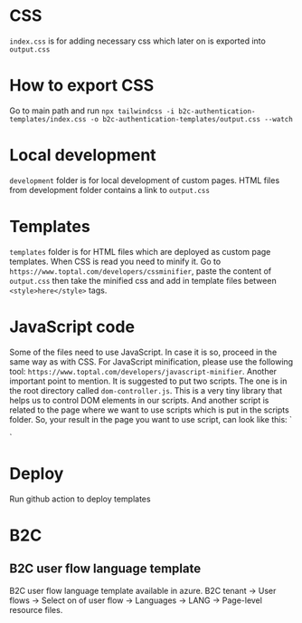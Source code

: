 # CSS
`index.css` is for adding necessary css which later on is exported into `output.css`

# How to export CSS
Go to main path and run `npx tailwindcss -i b2c-authentication-templates/index.css -o b2c-authentication-templates/output.css --watch`

# Local development
`development` folder is for local development of custom pages. HTML files from development folder contains a link to `output.css`

# Templates
`templates` folder is for HTML files which are deployed as custom page templates. When CSS is read you need to minify it.
Go to `https://www.toptal.com/developers/cssminifier`, paste the content of `output.css` then take the minified css and add in template files between `<style>here</style>` tags.

# JavaScript code
Some of the files need to use JavaScript. In case it is so, proceed in the same way as with CSS. For JavaScript minification, please use the following tool: `https://www.toptal.com/developers/javascript-minifier`.
Another important point to mention. It is suggested to put two scripts. The one is in the root directory called `dom-controller.js`. This is a very tiny library that helps us to control DOM elements in our scripts. And another script is related to the page where we want to use scripts which is put in the scripts folder. So, your result in the page you want to use script, can look like this:
`<script>minified dom controller JS</script>
<script>minified specific script file</script>`

# Deploy
Run github action to deploy templates

# B2C
## B2C user flow language template
B2C user flow language template available in azure.
B2C tenant -> User flows -> Select on of user flow -> Languages -> LANG -> Page-level resource files.